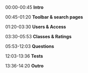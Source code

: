 00:00-00:45 **Intro**

00:45-01:20 **Toolbar & search pages**

01:20-03:30 **Users & Access**

03:30-05:53 **Classes & Ratings**

05:53-12:03 **Questions**

12:03-13:36 **Tests**

13:36-14:20 **Outro**
